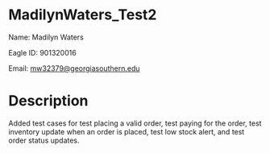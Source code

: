 # MadilynWaters_Test2

Name: Madilyn Waters

Eagle ID: 901320016

Email: mw32379@georgiasouthern.edu

# Description

Added test cases for test placing a valid order, test paying for the order, test inventory update when an order is placed, test low stock alert, and test order status updates.
